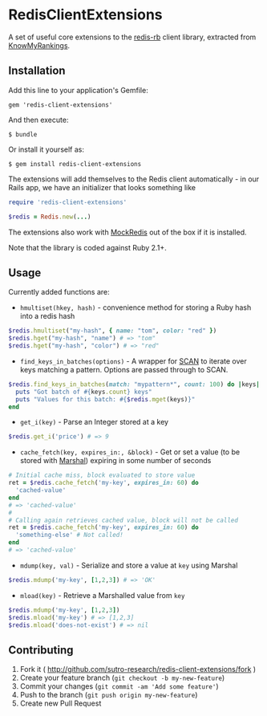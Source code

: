 # RedisClientExtensions

A set of useful core extensions to the [redis-rb](https://github.com/redis/redis-rb) client library, extracted from
[KnowMyRankings](https://www.knowmyrankings.com/).




## Installation

Add this line to your application's Gemfile:

    gem 'redis-client-extensions'

And then execute:

    $ bundle

Or install it yourself as:

    $ gem install redis-client-extensions


The extensions will add themselves to the Redis client automatically - in our Rails app, we have
an initializer that looks something like

```ruby
require 'redis-client-extensions'

$redis = Redis.new(...)
```

The extensions also work with [MockRedis](https://github.com/causes/mock_redis) out of the box
if it is installed.

Note that the library is coded against Ruby 2.1+.

## Usage

Currently added functions are:

- `hmultiset(hkey, hash)` - convenience method for storing a Ruby hash into a redis hash

```ruby
$redis.hmultiset("my-hash", { name: "tom", color: "red" })
$redis.hget("my-hash", "name") # => "tom"
$redis.hget("my-hash", "color") # => "red"
```

- `find_keys_in_batches(options)` - A wrapper for [SCAN](http://redis.io/commands/scan) to iterate over keys matching a pattern.
  Options are passed through to SCAN.

```ruby
$redis.find_keys_in_batches(match: "mypattern*", count: 100) do |keys|
  puts "Got batch of #{keys.count} keys"
  puts "Values for this batch: #{$redis.mget(keys)}"
end
```

- `get_i(key)` - Parse an Integer stored at a key

```ruby
$redis.get_i('price') # => 9
```

- `cache_fetch(key, expires_in:, &block)` - Get or set a value (to be stored with [Marshal](http://www.ruby-doc.org/core-2.1.2/Marshal.html)) expiring in some number of seconds

```ruby
# Initial cache miss, block evaluated to store value
ret = $redis.cache_fetch('my-key', expires_in: 60) do
  'cached-value'
end
# => 'cached-value'
#
# Calling again retrieves cached value, block will not be called
ret = $redis.cache_fetch('my-key', expires_in: 60) do
  'something-else' # Not called!
end
# => 'cached-value'
```

- `mdump(key, val)` - Serialize and store a value at `key` using Marshal

```ruby
$redis.mdump('my-key', [1,2,3]) # => 'OK'
```

- `mload(key)` - Retrieve a Marshalled value from `key`

```ruby
$redis.mdump('my-key', [1,2,3])
$redis.mload('my-key') # => [1,2,3]
$redis.mload('does-not-exist') # => nil
```


## Contributing

1. Fork it ( http://github.com/sutro-research/redis-client-extensions/fork )
2. Create your feature branch (`git checkout -b my-new-feature`)
3. Commit your changes (`git commit -am 'Add some feature'`)
4. Push to the branch (`git push origin my-new-feature`)
5. Create new Pull Request
